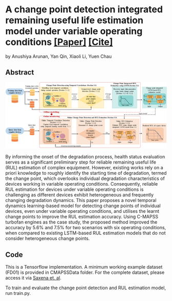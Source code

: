 # A change point detection integrated remaining useful life estimation model under variable operating conditions [[Paper]](https://www.sciencedirect.com/science/article/pii/S0967066123004094) [[Cite]]()
by Anushiya Arunan, Yan Qin, Xiaoli Li, Yuen Chau

## Abstract
![Image Description](figures/processflow_fig2.png)

By informing the onset of the degradation process, health status evaluation serves as a significant preliminary step for reliable remaining useful life (RUL) estimation of complex equipment. However, existing works rely on a priori knowledge to roughly identify the starting time of degradation, termed the change point, which overlooks individual degradation characteristics of devices working in variable operating conditions. Consequently, reliable RUL estimation for devices under variable operating conditions is challenging as different devices exhibit heterogeneous and frequently changing degradation dynamics. This paper proposes a novel temporal dynamics learning-based model for detecting change points of individual devices, even under variable operating conditions, and utilises the learnt change points to improve the RUL estimation accuracy. Using C-MAPSS turbofan engines as the case study, the proposed method improved the accuracy by 5.6% and 7.5% for two scenarios with six operating conditions, when compared to existing LSTM-based RUL estimation models that do not consider heterogeneous change points.

## Code
This is a Tensorflow implementation. A minimum working example dataset (FD01) is provided in CMAPSSData folder. For the complete dataset, please access it via [Saxena et. al](https://ieeexplore.ieee.org/document/4711414). 

To train and evaluate the change point detection and RUL estimation model, run train.py.

##
